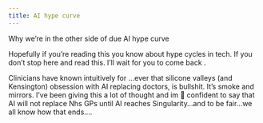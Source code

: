```yaml
---
title: AI hype curve
---
```


Why we’re in the other side of due AI hype curve 

Hopefully if you’re reading this you know about hype cycles in tech. If you don’t stop here and read this. I’ll wait for you to come back .

Clinicians have known intuitively for …ever that silicone valleys (and Kensington) obsession with AI replacing doctors, is bullshit. It’s smoke and mirrors. I’ve been giving this a lot of thought and im 💯 confident to say that AI will not replace Nhs GPs until AI reaches Singularity…and to be fair…we all know how that ends…. 
